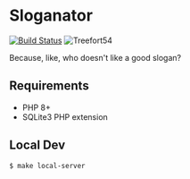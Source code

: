 # Sloganator

[![Build Status](https://github.com/Gipetto/CowSay/actions/workflows/main.yml/badge.svg)](https://github.com/Gipetto/CowSay/actions/workflows/main.yml)
![Treefort54](https://img.shields.io/badge/Treefort-54-blue.svg)

Because, like, who doesn't like a good slogan?

## Requirements

- PHP 8+
- SQLite3 PHP extension

## Local Dev

``` sh
$ make local-server
```

